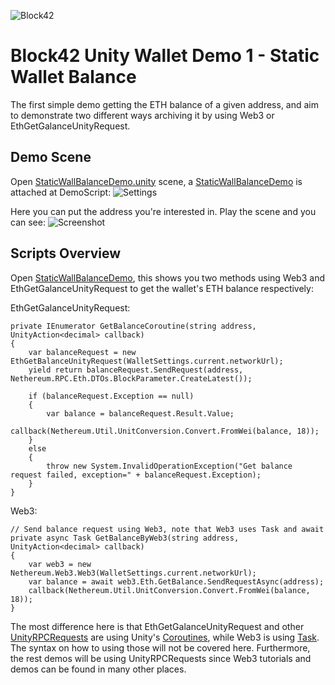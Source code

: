 ![Block42](http://assets.block42.world/images/icons/block42_logo_200.png)

# Block42 Unity Wallet Demo 1 - Static Wallet Balance
The first simple demo getting the ETH balance of a given address, and aim to demonstrate two different ways archiving it by using Web3 or EthGetGalanceUnityRequest.

## Demo Scene
Open [StaticWallBalanceDemo.unity](StaticWalletBalanceDemo.unity) scene, a [StaticWallBalanceDemo](StaticWalletBalanceDemo.cs) is attached at DemoScript:
![Settings](/Documents/Demo-01-StaticWalletBalance/01_settings.png)

Here you can put the address you're interested in. Play the scene and you can see:
![Screenshot](/Documents/Demo-01-StaticWalletBalance/02_screenshot.png)

## Scripts Overview
Open [StaticWallBalanceDemo](StaticWalletBalanceDemo.cs), this shows you two methods using Web3 and EthGetGalanceUnityRequest to get the wallet's ETH balance respectively:

EthGetGalanceUnityRequest:
```
private IEnumerator GetBalanceCoroutine(string address, UnityAction<decimal> callback)
{
    var balanceRequest = new EthGetBalanceUnityRequest(WalletSettings.current.networkUrl);
    yield return balanceRequest.SendRequest(address, Nethereum.RPC.Eth.DTOs.BlockParameter.CreateLatest());

    if (balanceRequest.Exception == null)
    {
        var balance = balanceRequest.Result.Value;
        callback(Nethereum.Util.UnitConversion.Convert.FromWei(balance, 18));
    }
    else
    {
        throw new System.InvalidOperationException("Get balance request failed, exception=" + balanceRequest.Exception);
    }
}
```

Web3:
```
// Send balance request using Web3, note that Web3 uses Task and await
private async Task GetBalanceByWeb3(string address, UnityAction<decimal> callback)
{
    var web3 = new Nethereum.Web3.Web3(WalletSettings.current.networkUrl);
    var balance = await web3.Eth.GetBalance.SendRequestAsync(address);
    callback(Nethereum.Util.UnitConversion.Convert.FromWei(balance, 18));
}
```

The most difference here is that EthGetGalanceUnityRequest and other [UnityRPCRequests](https://github.com/Nethereum/Nethereum/blob/master/src/Nethereum.Unity/UnityRPCRequests.cs) are using Unity's [Coroutines](https://docs.unity3d.com/Manual/Coroutines.html), while Web3 is using [Task](https://msdn.microsoft.com/en-us/library/system.threading.tasks.task(v=vs.110).aspx). The syntax on how to using those will not be covered here. Furthermore, the rest demos will be using UnityRPCRequests since Web3 tutorials and demos can be found in many other places.
